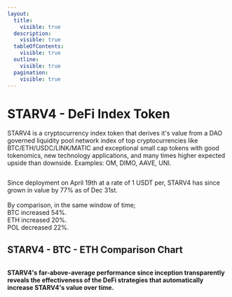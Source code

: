 ```yaml
---
layout:
  title:
    visible: true
  description:
    visible: true
  tableOfContents:
    visible: true
  outline:
    visible: true
  pagination:
    visible: true
---
```


# STARV4 - DeFi Index Token

STARV4 is a cryptocurrency index token that derives it's value from a DAO governed liquidity pool network index of top cryptocurrencies like BTC/ETH/USDC/LINK/MATIC and exceptional small cap tokens with good tokenomics, new technology applications, and many times higher expected upside than downside. Examples: OM, DIMO, AAVE, UNI.

<figure><img src="../../.gitbook/assets/Screenshot 2025-01-04 at 3.43.33 PM.png" alt=""><figcaption></figcaption></figure>

Since deployment on April 19th at a rate of 1 USDT per, STARV4 has since grown in value by 77% as of Dec 31st.  \
\
By comparison, in the same window of time;\
BTC increased 54%. \
ETH increased 20%.\
POL decreased 22%.&#x20;

## &#x20;                       STARV4 - BTC - ETH Comparison Chart

<figure><img src="../../.gitbook/assets/Screenshot 2024-12-31 at 2.54.52 PM.png" alt=""><figcaption></figcaption></figure>

**STARV4's far-above-average performance since inception transparently reveals the effectiveness of the DeFi strategies that automatically increase STARV4's value over time.**&#x20;
